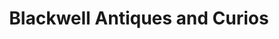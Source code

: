 ---
title: "Blackwell Antiques and Curios"
url: /darlington/blackwell-antiques-and-curios/
shop: Antiquitäten
---